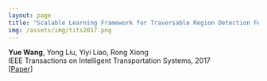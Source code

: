 ```yaml
---
layout: page
title: "Scalable Learning Framework for Traversable Region Detection Fusing With Appearance and Geometrical Information"
img: /assets/img/tits2017.png
---
```

**Yue Wang**, Yong Liu, Yiyi Liao, Rong Xiong
<br/>
IEEE Transactions on Intelligent Transportation Systems, 2017
<br/>
[[Paper](https://ieeexplore.ieee.org/document/7891638)]

